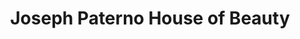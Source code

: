 ---
title: "Joseph Paterno House of Beauty"
url: /wayne/joseph-paterno-house-of-beauty/
shop: beauty
---